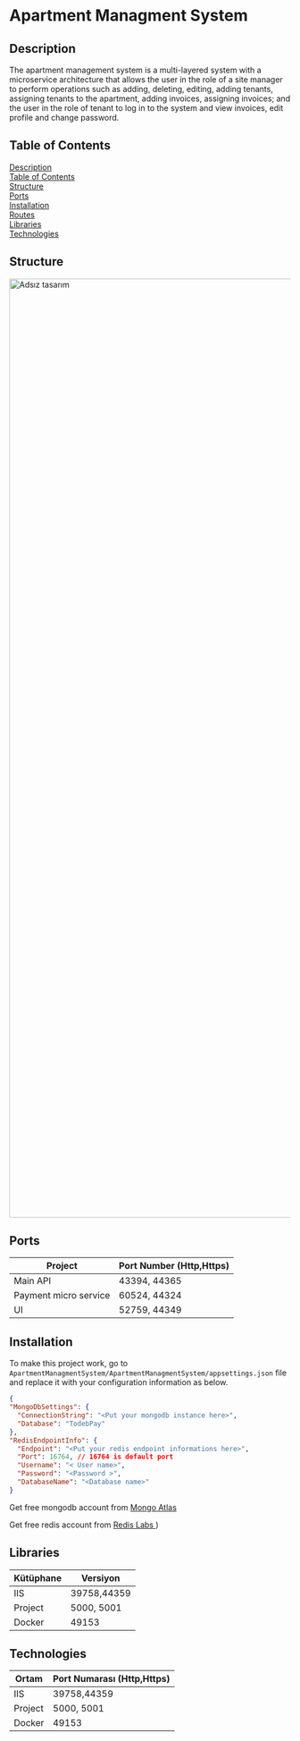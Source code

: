 
# Apartment Managment System
## Description
The apartment management system is a multi-layered system with a microservice architecture that allows the user in the role of a site manager to perform operations such as adding, deleting, editing, adding tenants, assigning tenants to the apartment, adding invoices, assigning invoices; and the user in the role of tenant to log in to the system and view invoices, edit profile and change password.

## Table of Contents  
[Description](#description)  
[Table of Contents](#table_of_contents)  
[Structure](#structure)  
[Ports](#structure)  
[Installation](#technologies)  
[Routes](#technologies)  
[Libraries](#libraries)  
[Technologies](#technologies)  

<a name="table_of_contents"/>
<a name="description"/>
<a name="structure"/>
<a name="ports"/>
<a name="libraries"/>
<a name="technologies"/>


## Structure
<img width="1680" alt="Adsız tasarım" src="https://user-images.githubusercontent.com/42337444/183386752-f68c7734-efd1-485c-a601-77d0469cb076.png">

## Ports
  Project  | Port Number (Http,Https)
  ---------  | -----------
   Main API | 43394, 44365
   Payment micro service |60524, 44324
   UI| 52759, 44349
## Installation
  To make this project work, go to `ApartmentManagmentSystem/ApartmentManagmentSystem/appsettings.json` file and replace it with your configuration information as below.
  
  ```json
  {
  "MongoDbSettings": {
    "ConnectionString": "<Put your mongodb instance here>",
    "Database": "TodebPay"
  },
  "RedisEndpointInfo": {
    "Endpoint": "<Put your redis endpoint informations here>",
    "Port": 16764, // 16764 is default port
    "Username": "< User name>",
    "Password": "<Password >",
    "DatabaseName": "<Database name>"
  }
  ```
  Get free mongodb account from [Mongo Atlas ](https://www.mongodb.com/cloud/atlas/lp/try4?utm_source=google&utm_campaign=search_gs_pl_evergreen_atlas_core_prosp-brand_gic-null_emea-tr_ps-all_desktop_eng_lead&utm_term=mongodb%20atlas&utm_medium=cpc_paid_search&utm_ad=e&utm_ad_campaign_id=12212624572&adgroup=115749712023&gclid=Cj0KCQjwyt-ZBhCNARIsAKH11755BhHUAguv-dd6o3hmosGD0igKkJyXBY8HXXj-S1PJgLvMpwGHzX4aAvRJEALw_wcB)
  
 Get free redis account from [Redis Labs ](https://redis.com/try-free/))


## Libraries

  Kütüphane  | Versiyon
  ---------  | -----------
   IIS | 39758,44359
   Project |5000, 5001
   Docker| 49153
   
## Technologies

  Ortam  | Port Numarası (Http,Https)
  ---------  | -----------
   IIS | 39758,44359
   Project |5000, 5001
   Docker| 49153

